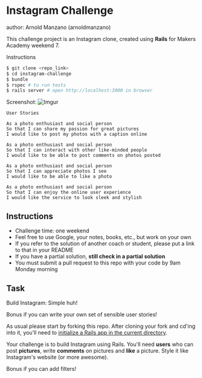 Instagram Challenge
===================
author: Arnold Manzano (arnoldmanzano)

This challenge project is an Instagram clone, created using **Rails** for Makers Academy weekend 7.

Instructions
```sh
$ git clone <repo_link>
$ cd instagram-challenge
$ bundle
$ rspec # to run tests
$ rails server # open http://localhost:3000 in browser
```

Screenshot:
![Imgur](http://i.imgur.com/dP4COdp.jpg?1)

```
User Stories

As a photo enthusiast and social person
So that I can share my passion for great pictures
I would like to post my photos with a caption online

As a photo enthusiast and social person
So that I can interact with other like-minded people
I would like to be able to post comments on photos posted

As a photo enthusiast and social person
So that I can appreciate photos I see
I would like to be able to like a photo

As a photo enthusiast and social person
So that I can enjoy the online user experience
I would like the service to look sleek and stylish
```

Instructions
-------
* Challenge time: one weekend
* Feel free to use Google, your notes, books, etc., but work on your own
* If you refer to the solution of another coach or student, please put a link to that in your README
* If you have a partial solution, **still check in a partial solution**
* You must submit a pull request to this repo with your code by 9am Monday morning

Task
-----

Build Instagram: Simple huh!

Bonus if you can write your own set of sensible user stories!

As usual please start by forking this repo. After cloning your fork and cd'ing into it, you'll need to [initialize a Rails app in the current directory](http://blog.jasonmeridth.com/posts/create-rails-application-in-current-directory/).

Your challenge is to build Instagram using Rails. You'll need **users** who can post **pictures**, write **comments** on pictures and **like** a picture. Style it like Instagram's website (or more awesome).

Bonus if you can add filters!
